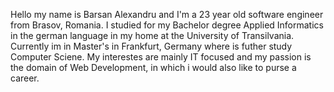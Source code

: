 Hello my name is Barsan Alexandru and I'm a 23 year old software engineer from Brasov, Romania.
I studied for my Bachelor degree Applied Informatics in the german language in my home at the University of Transilvania. Currently im in Master's in Frankfurt, Germany where is futher study Computer Sciene.
My interestes are mainly IT focused and my passion is the domain of Web Development, in which i would also like to purse a career.
